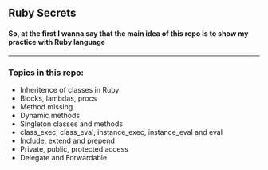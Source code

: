 <h2>Ruby Secrets</h2>
<h4>So, at the first I wanna say that the main idea of this repo is to show my practice with Ruby language</h4>
<hr>
<h3>Topics in this repo:</h3>
<ul>
  <li>Inheritence of classes in Ruby</li>
  <li>Blocks, lambdas, procs</li>
  <li>Method missing</li>
  <li>Dynamic methods</li>
  <li>Singleton classes and methods</li>
  <li>class_exec, class_eval, instance_exec, instance_eval and eval</li>
  <li>Include, extend and prepend</li>
  <li>Private, public, protected access</li>
  <li>Delegate and Forwardable</li>
</ul>
